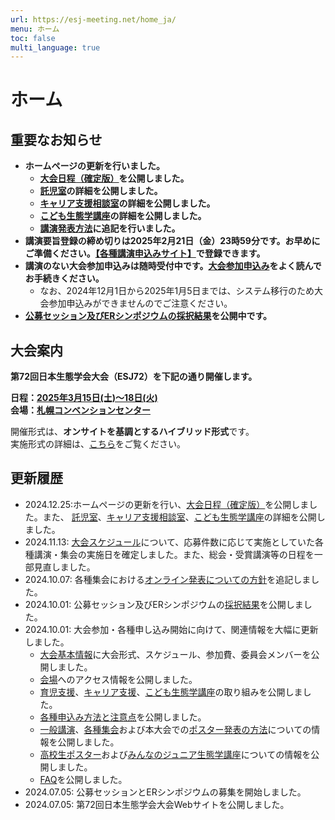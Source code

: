 ```yaml
---
url: https://esj-meeting.net/home_ja/
menu: ホーム
toc: false
multi_language: true
---
```


# ホーム

## 重要なお知らせ
- **ホームページの更新を行いました。**
    - **[大会日程（確定版）](program_ja#大会日程)を公開しました。**
	- **[託児室](childcare_ja#託児室)の詳細を公開しました。**
	- **[キャリア支援相談室](career_ja#キャリア支援相談窓口の開設について)の詳細を公開しました。**
	- **[こども生態学講座](children_ja)の詳細を公開しました。**
	- **[講演発表方法](for_presentation_ja#発表にあたって)に追記を行いました。**
- **講演要旨登録の締め切りは2025年2月21日（金）23時59分です。お早めにご準備ください。[【各種講演申込みサイト】](https://iap-jp.org/esj/conf/login.php)で登録できます。**
- **講演のない大会参加申込みは随時受付中です。[大会参加申込み](regist_information_ja#大会参加申込み)をよく読んでお手続きください。**
	- なお、2024年12月1日から2025年1月5日までは、システム移行のため大会参加申込みができませんのでご注意ください。
- **[公募セッション及びERシンポジウムの採択結果](schedule_session_ja)を公開中です。**

## 大会案内

**第72回日本生態学会大会（ESJ72）を下記の通り開催します。**

**日程：[2025年3月15日(土)〜18日(火)](basic_information_ja#スケジュール)**\
**会場：[札幌コンベンションセンター](venue_ja)**

開催形式は、**オンサイトを基調とするハイブリッド形式**です。\
実施形式の詳細は、[こちら](basic_information_ja#大会形式)をご覧ください。

## 更新履歴

-   2024.12.25:ホームページの更新を行い、[大会日程（確定版）](program_ja#大会日程)を公開しました。また、 [託児室](childcare_ja#託児室)、[キャリア支援相談室](career_ja#キャリア支援相談窓口の開設について)、[こども生態学講座](children_ja)の詳細を公開しました。
-	2024.11.13: [大会スケジュール](basic_information_ja#スケジュール)について、応募件数に応じて実施としていた各種講演・集会の実施日を確定しました。また、総会・受賞講演等の日程を一部見直しました。
-	2024.10.07: 各種集会における[オンライン発表についての方針](regist_session_ja#オンライン対応について)を追記しました。
-	2024.10.01: 公募セッション及びERシンポジウムの[採択結果](schedule_session_ja)を公開しました。
-	2024.10.01: 大会参加・各種申し込み開始に向けて、関連情報を大幅に更新しました。
	- [大会基本情報](basic_information_ja)に大会形式、スケジュール、参加費、委員会メンバーを公開しました。
	- [会場](venue_ja)へのアクセス情報を公開しました。
	- [育児支援](childcare_ja)、[キャリア支援](career_ja)、[こども生態学講座](children_ja)の取り組みを公開しました。
	- [各種申込み方法と注意点](regist_information_ja)を公開しました。
	- [一般講演](regist_oral_poster_ja)、[各種集会](regist_session_ja)および本大会での[ポスター発表の方法](for_presentation_ja)についての情報を公開しました。
	- [高校生ポスター](high_school_student_ja#高校生ポスター)および[みんなのジュニア生態学講座](high_school_student_ja#みんなのジュニア生態学講座)についての情報を公開しました。
	- [FAQ](faq_ja)を公開しました。
-   2024.07.05: 公募セッションとERシンポジウムの募集を開始しました。
-   2024.07.05: 第72回日本生態学会大会Webサイトを公開しました。

